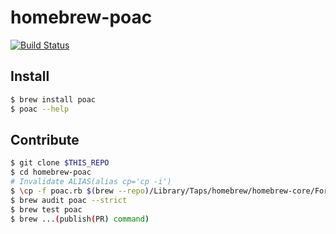 # homebrew-poac
[![Build Status](https://travis-ci.org/poacpm/homebrew-poac.svg?branch=master)](https://travis-ci.org/poacpm/homebrew-poac)

## Install
```bash
$ brew install poac
$ poac --help
```

## Contribute
```bash
$ git clone $THIS_REPO
$ cd homebrew-poac
# Invalidate ALIAS(alias cp='cp -i')
$ \cp -f poac.rb $(brew --repo)/Library/Taps/homebrew/homebrew-core/Formula/
$ brew audit poac --strict
$ brew test poac
$ brew ...(publish(PR) command)
```

